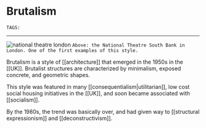 # Brutalism 
`TAGS:` 

---
![national theatre london](https://upload.wikimedia.org/wikipedia/commons/thumb/2/21/The_National_Theatre%2C_South_Bank%2C_London_%283%29.jpg/1024px-The_National_Theatre%2C_South_Bank%2C_London_%283%29.jpg)
`Above: the National Theatre South Bank in London. One of the first examples of this style.`

Brutalism is a style of [[architecture]] that emerged in the 1950s in the [[UK]]. Brutalist structures are characterized by minimalism, exposed concrete, and geometric shapes. 

This style was featured in many [[consequentialism|utilitarian]], low cost social housing initiatives in the [[UK]], and soon became associated with [[socialism]].  

By the 1980s, the trend was basically over, and had given way to [[structural expressionism]] and [[deconstructivism]]. 
